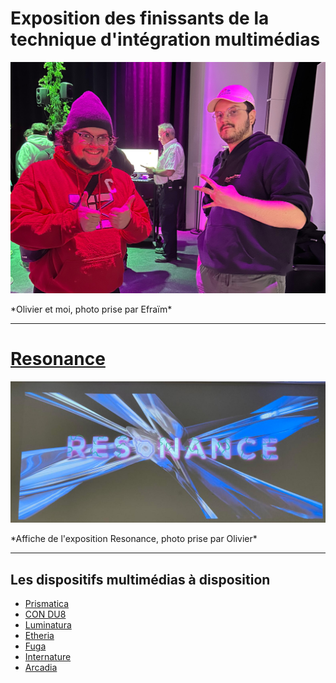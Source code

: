 # Exposition des finissants de la technique d'intégration multimédias

<p align="center">
  <img src="./photos/oli_moi.jpg">
</p>
*Olivier et moi, photo prise par Efraïm*

---

# [Resonance](https://tim-montmorency.com/2025/#/)

<p align="center">
  <img src="./photos/resonance.jpg">
</p>
*Affiche de l'exposition Resonance, photo prise par Olivier*

---

## Les dispositifs multimédias à disposition
- [Prismatica](https://pootpookies.github.io/Prismatica/#/)
- [CON DU8](https://gearshift-games.github.io/Web-C0N-DU8/#/)
- [Luminatura](https://miaou-mafia.github.io/projet-luminatura/#/)
- [Etheria](https://ethereal-creators.github.io/Etheria/#/)
- [Fuga](https://escapism-fuga.github.io/Fuga/#/)
- [Internature](https://tprangers.github.io/internature/#/)
- [Arcadia](https://cousi-cousa.github.io/Arcadia/#/)
